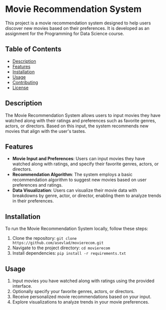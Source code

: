 # Movie Recommendation System

This project is a movie recommendation system designed to help users discover new movies based on their preferences. It is developed as an assignment for the Programming for Data Science course.

## Table of Contents

- [Description](#description)
- [Features](#features)
- [Installation](#installation)
- [Usage](#usage)
- [Contributing](#contributing)
- [License](#license)

## Description

The Movie Recommendation System allows users to input movies they have watched along with their ratings and preferences such as favorite genres, actors, or directors. Based on this input, the system recommends new movies that align with the user's tastes.

## Features

- **Movie Input and Preferences**: Users can input movies they have watched along with ratings, and specify their favorite genres, actors, or directors.
- **Recommendation Algorithm**: The system employs a basic recommendation algorithm to suggest new movies based on user preferences and ratings.
- **Data Visualization**: Users can visualize their movie data with breakdowns by genre, actor, or director, enabling them to analyze trends in their preferences.

## Installation

To run the Movie Recommendation System locally, follow these steps:

1. Clone the repository: `git clone https://github.com/asevlad/movierecom.git`
2. Navigate to the project directory: `cd movierecom`
3. Install dependencies: `pip install -r requirements.txt`

## Usage

1. Input movies you have watched along with ratings using the provided interface.
2. Optionally specify your favorite genres, actors, or directors.
3. Receive personalized movie recommendations based on your input.
4. Explore visualizations to analyze trends in your movie preferences.